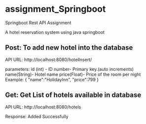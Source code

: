# **assignment_Springboot**
Springboot Rest API Assignment

A hotel reservation system using java springboot
 
## Post: To add new hotel into the database
API URL:
http://localhost:8080/hotelInsert/

parameters: id (int) - ID number- Primary key.(auto increments)
            name(String)- Hotel name
            price(Float)- Price of the room per night          
Example: 
 {
    "name":"HolidayInn",
    "price":799
}

## Get: Get List of hotels available in database
API URL:
http://localhost:8080/hotels

Response: Added Successfully

